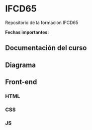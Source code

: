 # IFCD65
Repositorio de la formación IFCD65

**Fechas importantes:** <examen>

## Documentación del curso

## Diagrama

## Front-end

### HTML

### CSS

### JS 